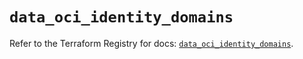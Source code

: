# `data_oci_identity_domains`

Refer to the Terraform Registry for docs: [`data_oci_identity_domains`](https://registry.terraform.io/providers/oracle/oci/6.18.0/docs/data-sources/identity_domains).
